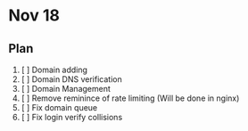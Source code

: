 # Nov 18

## Plan

1. [ ] Domain adding
2. [ ] Domain DNS verification
3. [ ] Domain Management
4. [ ] Remove reminince of rate limiting (Will be done in nginx)
5. [ ] Fix domain queue
6. [ ] Fix login verify collisions